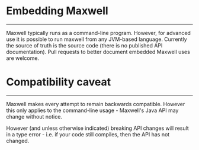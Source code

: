 # Embedding Maxwell
***
Maxwell typically runs as a command-line program. However, for advanced use it
is possible to run maxwell from any JVM-based language. Currently the source of
truth is the source code (there is no published API documentation). Pull requests
to better document embedded Maxwell uses are welcome.

# Compatibility caveat
***
Maxwell makes every attempt to remain backwards compatible. However this
only applies to the command-line usage - Maxwell's Java API may change without
notice.

However (and unless otherwise indicated) breaking API changes will result in
a type error - i.e. if your code still compiles, then the API has not changed.
